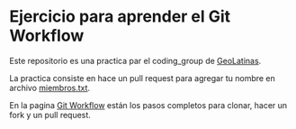 # Ejercicio para aprender el Git Workflow

Este repositorio es una practica par el coding_group de
[GeoLatinas](https://geolatinas.weebly.com/).

La practica consiste en hace un pull request para agregar tu nombre en archivo
[miembros.txt](https://github.com/aguspesce/practica_geolatinas/blob/master/miembros.txt).

En la pagina [Git Workflow](https://www.asmeurer.com/git-workflow/) están los
pasos completos para clonar, hacer un fork y un pull request.